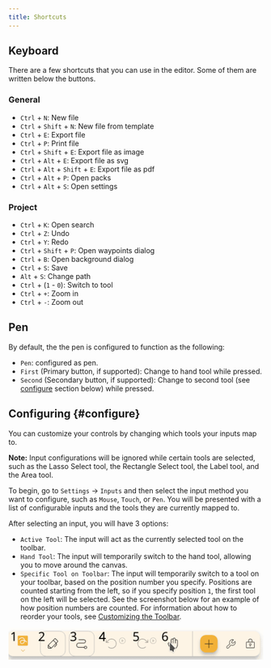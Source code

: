 ```yaml
---
title: Shortcuts
---
```


## Keyboard

There are a few shortcuts that you can use in the editor.
Some of them are written below the buttons.

### General

- `Ctrl` + `N`: New file
- `Ctrl` + `Shift` + `N`: New file from template
- `Ctrl` + `E`: Export file
- `Ctrl` + `P`: Print file
- `Ctrl` + `Shift` + `E`: Export file as image
- `Ctrl` + `Alt` + `E`: Export file as svg
- `Ctrl` + `Alt` + `Shift` + `E`: Export file as pdf
- `Ctrl` + `Alt` + `P`: Open packs
- `Ctrl` + `Alt` + `S`: Open settings

### Project

- `Ctrl` + `K`: Open search
- `Ctrl` + `Z`: Undo
- `Ctrl` + `Y`: Redo
- `Ctrl` + `Shift` + `P`: Open waypoints dialog
- `Ctrl` + `B`: Open background dialog
- `Ctrl` + `S`: Save
- `Alt` + `S`: Change path
- `Ctrl` + (`1` - `0`): Switch to tool
- `Ctrl` + `+`: Zoom in
- `Ctrl` + `-`: Zoom out

## Pen

By default, the the pen is configured to function as the following:

- `Pen`: configured as pen.
- `First` (Primary button, if supported): Change to hand tool while pressed.
- `Second` (Secondary button, if supported): Change to second tool (see [configure](#configure) section below) while pressed.

## Configuring {#configure}

You can customize your controls by changing which tools your inputs map to.

**Note:** Input configurations will be ignored while certain tools are selected, such as the Lasso Select tool, the Rectangle Select tool, the Label tool, and the Area tool.

To begin, go to `Settings` → `Inputs` and then select the input method you want to configure, such as `Mouse`, `Touch`, or `Pen`. You will be presented with a list of configurable inputs and the tools they are currently mapped to.

After selecting an input, you will have 3 options:

- `Active Tool`: The input will act as the currently selected tool on the toolbar.
- `Hand Tool`: The input will temporarily switch to the hand tool, allowing you to move around the canvas.
- `Specific Tool on Toolbar`: The input will temporarily switch to a tool on your toolbar, based on the position number you specify. Positions are counted starting from the left, so if you specify position `1`, the first tool on the left will be selected. See the screenshot below for an example of how position numbers are counted. For information about how to reorder your tools, see [Customizing the Toolbar](../intro/#customizing-the-toolbar).

![toolbar numbered](toolbar_numbered.png)